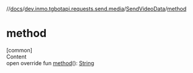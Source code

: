 //[docs](../../../index.md)/[dev.inmo.tgbotapi.requests.send.media](../index.md)/[SendVideoData](index.md)/[method](method.md)



# method  
[common]  
Content  
open override fun [method](method.md)(): [String](https://kotlinlang.org/api/latest/jvm/stdlib/kotlin/-string/index.html)  



